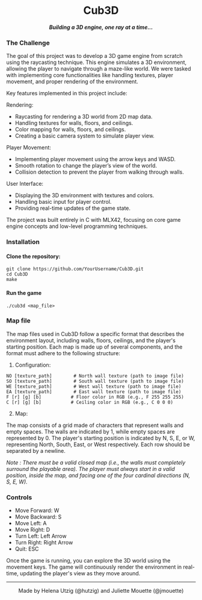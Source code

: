 <h1 align="center">
	Cub3D
</h1>
<p align="center">
	<b><i>Building a 3D engine, one ray at a time... </i></b><br>
</p>

### The Challenge
The goal of this project was to develop a 3D game engine from scratch using the raycasting technique. This engine simulates a 3D environment, allowing the player to navigate through a maze-like world. We were tasked with implementing core functionalities like handling textures, player movement, and proper rendering of the environment.

Key features implemented in this project include:

Rendering:
- Raycasting for rendering a 3D world from 2D map data.
- Handling textures for walls, floors, and ceilings.
- Color mapping for walls, floors, and ceilings.
- Creating a basic camera system to simulate player view.

Player Movement:
- Implementing player movement using the arrow keys and WASD.
- Smooth rotation to change the player’s view of the world.
- Collision detection to prevent the player from walking through walls.

User Interface:
- Displaying the 3D environment with textures and colors.
- Handling basic input for player control.
- Providing real-time updates of the game state.

The project was built entirely in C with MLX42, focusing on core game engine concepts and low-level programming techniques.

### Installation
#### Clone the repository:
``` 
git clone https://github.com/YourUsername/Cub3D.git
cd Cub3D
make
```
#### Run the game
```
./cub3d <map_file>
```
### Map file
The map files used in Cub3D follow a specific format that describes the environment layout, including walls, floors, ceilings, and the player's starting position. Each map is made up of several components, and the format must adhere to the following structure:

1. Configuration:
```
NO [texture_path]        # North wall texture (path to image file)
SO [texture_path]        # South wall texture (path to image file)
WE [texture_path]        # West wall texture (path to image file)
EA [texture_path]        # East wall texture (path to image file)
F [r] [g] [b]           # Floor color in RGB (e.g., F 255 255 255)
C [r] [g] [b]           # Ceiling color in RGB (e.g., C 0 0 0)
```

2. Map:
   
The map consists of a grid made of characters that represent walls and empty spaces. The walls are indicated by 1, while empty spaces are represented by 0.
The player's starting position is indicated by N, S, E, or W, representing North, South, East, or West respectively. Each row should be separated by a newline.


*Note : There must be a valid closed map (i.e., the walls must completely surround the playable area). The player must always start in a valid position, inside the map, and facing one of the four cardinal directions (N, S, E, W).*
  
### Controls
- Move Forward: W
- Move Backward: S
- Move Left: A
- Move Right: D
- Turn Left: Left Arrow
- Turn Right: Right Arrow
- Quit: ESC

Once the game is running, you can explore the 3D world using the movement keys. The game will continuously render the environment in real-time, updating the player's view as they move around.

------
<p align="center">
	Made by Helena Utzig (@hutzig) and Juliette Mouette (@jmouette) <br>
</p>
